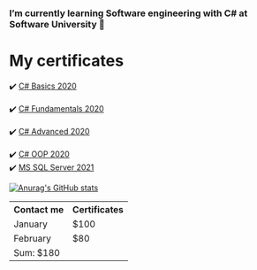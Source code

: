 ### I’m currently learning Software engineering with C# at Software University 👋

# My certificates

✔️ <a href="https://softuni.bg/certificates/details/78176/4bad2380" target="_blank">C# Basics 2020</a>	
<br/>
✔️ <a href="https://softuni.bg/certificates/details/86099/3cd8593a" target="_blank">C# Fundamentals 2020</a>	
<br/>
✔️ <a href="https://softuni.bg/certificates/details/90219/6c804cfb" target="_blank">C# Advanced 2020</a>	
<br/>
✔️ <a href="https://softuni.bg/certificates/details/95698/fa9237cc" target="_blank">C# OOP 2020</a>	
<br/>
✔️ <a href="https://softuni.bg/certificates/details/97936/fe7d3b0e" target="_blank">MS SQL Server 2021</a>	


[![Anurag's GitHub stats](https://github-readme-stats.vercel.app/api?username=VasilDimitroff)](https://github.com/VasilDimitroff)




<table>
  <tr>
    <th>Contact me</th>
    <th>Certificates</th>
  </tr>
  <tr>
    <td>January</td>
    <td>$100</td>
  </tr>
  <tr>
    <td>February</td>
    <td>$80</td>
  </tr>
  <tr>
    <td colspan="2">Sum: $180</td>
  </tr>
</table>
 
</body>
</html>

